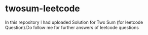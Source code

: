 # twosum-leetcode
In this repository I had uploaded Solution for Two Sum (for leetcode Question).Do follow me for further answers of leetcode questions
